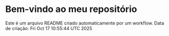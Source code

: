 # Bem-vindo ao meu repositório
Este é um arquivo README criado automaticamente por um workflow.
Data de criação: Fri Oct 17 10:55:44 UTC 2025
